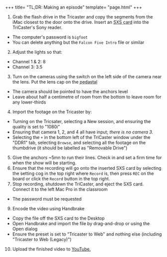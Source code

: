 +++
title= "TL;DR: Making an episode"
template= "page.html"
+++

1. Grab the flash drive in the Tricaster and copy the segments from the iMac closest to the door onto the drive. Insert an <abbr title="glorified SD card">SXS card</abbr> into the TriCaster's Sony reader.
  - The computer's password is `bigfoot`
  - You can delete anything but the `Falcon Five Intro` file or similar
2. Adjust the lights so that:
  - Channel 1 & 2: 8
  - Channel 3: 3.5
3. Turn on the cameras using the switch on the left side of the camera near the lens. Put the lens cap on the <abbr title="tripod with wheels">pedastal</abbr>
  - The camera should be pointed to have the anchors level
  - Leave about half a centimetre of room from the bottom to leave room for any lower-thirds
4. Import the footage on the Tricaster by:
  - Turning on the Tricsater, selecting a New session, and ensuring the quality is set to "1080i"
  - Ensuring that camera 1, 2, and 4 all have input; *there is no camera 3.*
  - Selecting the `+` in the bottom left of the TriCaster window under the "DDR1" tab, selecting `Browse`, and selecting all the footage on the thumbdrive (it should be labelled as "Removable Drive")
5. Give the anchors ~5mn to run their lines. Check in and set a firm time for when the show will be starting.
6. Ensure that the recording will go onto the inserted SXS card by selecting the setting cog in the top right where `Record` is, then press `REC` on the board or click the `Record` button in the top right.
8. Stop recording, shutdown the TriCaster, and eject the SXS card. Connect it to the left Mac Pro in the classroom
  - The password must be requested
9. Encode the video using Handbrake
  - Copy the file off the SXS card to the Desktop
  - Open Handbrake and import the file by drag-and-drop or using the Open dialog
  - Ensure the preset is set to "Tricaster to Web" and nothing else (including "Tricaster to Web (Legacy)")
10. Upload the finished video to [YouTube.](https://youtube.com/upload) 
